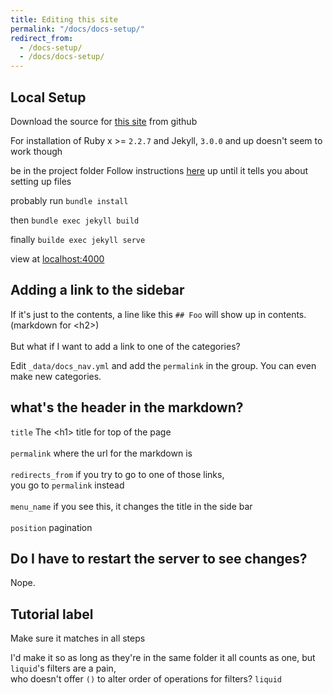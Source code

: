 ```yaml
---
title: Editing this site
permalink: "/docs/docs-setup/"
redirect_from:
  - /docs-setup/
  - /docs/docs-setup/
---
```


## Local Setup
Download the source for [this site](https://github.com/AdvancedMacros/AdvancedMacros.github.io) from github

For installation of Ruby x >= `2.2.7`  and Jekyll, `3.0.0` and up doesn't seem to work though

be in the project folder
Follow instructions [here](https://jekyllrb.com/docs/step-by-step/01-setup/) up until it tells you about setting up files

probably run `bundle install`

then
`bundle exec jekyll build`

finally
`builde exec jekyll serve`

view at [localhost:4000](http://localhost:4000)

## Adding a link to the sidebar

If it's just to the contents, a line like this `## Foo` will show up in contents.<br>
(markdown for &lt;h2&gt;)<br>
<br>
But what if I want to add a link to one of the categories?<br>

Edit `_data/docs_nav.yml` and add the `permalink` in the group. You can even make new categories.<br>

## what's the header in the markdown?
`title` The &lt;h1&gt; title for top of the page<br><br>
`permalink` where the url for the markdown is<br><br>
`redirects_from` if you try to go to one of those links, <br> you go to `permalink` instead<br><br>
`menu_name` if you see this, it changes the title in the side bar<br><br>
`position` pagination

## Do I have to restart the server to see changes?
Nope.

## Tutorial label
Make sure it matches in all steps

I'd make it so as long as they're in the same folder it all counts as one, but `liquid`'s filters are a pain,<br>
who doesn't offer `()` to alter order of operations for filters? `liquid`

